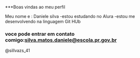 ***Boas vindas ao meu perfil 

Meu nome e : Daniele silva 
-estou estudando no Alura 
-estou me desenvolvendo na linguagem Git HUb

### voce pode entrar em contato comigo:silva.matos.daniele@escola.pr.gov.br

@sillvazs_41
